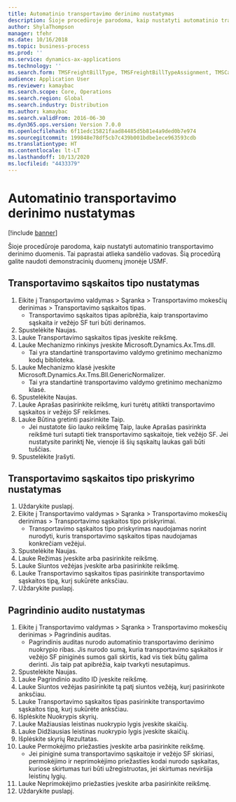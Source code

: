 ```yaml
---
title: Automatinio transportavimo derinimo nustatymas
description: Šioje procedūroje parodoma, kaip nustatyti automatinio transportavimo derinimo duomenis.
author: ShylaThompson
manager: tfehr
ms.date: 10/16/2018
ms.topic: business-process
ms.prod: ''
ms.service: dynamics-ax-applications
ms.technology: ''
ms.search.form: TMSFreightBillType, TMSFreightBillTypeAssignment, TMSCarrierCodeLookup, DefaultDashboard, TMSAuditMaster
audience: Application User
ms.reviewer: kamaybac
ms.search.scope: Core, Operations
ms.search.region: Global
ms.search.industry: Distribution
ms.author: kamaybac
ms.search.validFrom: 2016-06-30
ms.dyn365.ops.version: Version 7.0.0
ms.openlocfilehash: 6f11edc15821faad84485d5b81e4a9ded0b7e974
ms.sourcegitcommit: 199848e78df5cb7c439b001bdbe1ece963593cdb
ms.translationtype: HT
ms.contentlocale: lt-LT
ms.lasthandoff: 10/13/2020
ms.locfileid: "4433379"
---
```

# <a name="set-up-automatic-freight-reconciliation"></a>Automatinio transportavimo derinimo nustatymas

[!include [banner](../../includes/banner.md)]

Šioje procedūroje parodoma, kaip nustatyti automatinio transportavimo derinimo duomenis. Tai paprastai atlieka sandėlio vadovas. Šią procedūrą galite naudoti demonstracinių duomenų įmonėje USMF.


## <a name="set-up-the-freight-bill-type"></a>Transportavimo sąskaitos tipo nustatymas
1. Eikite į Transportavimo valdymas > Sąranka > Transportavimo mokesčių derinimas > Transportavimo sąskaitos tipas.
    * Transportavimo sąskaitos tipas apibrėžia, kaip transportavimo sąskaita ir vežėjo SF turi būti derinamos.  
2. Spustelėkite Naujas.
3. Lauke Transportavimo sąskaitos tipas įveskite reikšmę.
4. Lauke Mechanizmo rinkinys įveskite Microsoft.Dynamics.Ax.Tms.dll.
    * Tai yra standartinė transportavimo valdymo gretinimo mechanizmo kodų biblioteka.  
5. Lauke Mechanizmo klasė įveskite Microsoft.Dynamics.Ax.Tms.Bll.GenericNormalizer.
    * Tai yra standartinė transportavimo valdymo gretinimo mechanizmo klasė.  
6. Spustelėkite Naujas.
7. Lauke Aprašas pasirinkite reikšmę, kuri turėtų atitikti transportavimo sąskaitos ir vežėjo SF reikšmes.  
8. Lauke Būtina gretinti pasirinkite Taip.
    * Jei nustatote šio lauko reikšmę Taip, lauke Aprašas pasirinkta reikšmė turi sutapti tiek transportavimo sąskaitoje, tiek vežėjo SF. Jei nustatysite parinktį Ne, vienoje iš šių sąskaitų laukas gali būti tuščias.  
9. Spustelėkite Įrašyti.

## <a name="set-up-the-freight-bill-type-assignment"></a>Transportavimo sąskaitos tipo priskyrimo nustatymas
1. Uždarykite puslapį.
2. Eikite į Transportavimo valdymas > Sąranka > Transportavimo mokesčių derinimas > Transportavimo sąskaitos tipo priskyrimai.
    * Transportavimo sąskaitos tipo priskyrimas naudojamas norint nurodyti, kuris transportavimo sąskaitos tipas naudojamas konkrečiam vežėjui.   
3. Spustelėkite Naujas.
4. Lauke Režimas įveskite arba pasirinkite reikšmę.
5. Lauke Siuntos vežėjas įveskite arba pasirinkite reikšmę.
6. Lauke Transportavimo sąskaitos tipas pasirinkite transportavimo sąskaitos tipą, kurį sukūrėte anksčiau.
7. Uždarykite puslapį.

## <a name="set-up-the-audit-master"></a>Pagrindinio audito nustatymas
1. Eikite į Transportavimo valdymas > Sąranka > Transportavimo mokesčių derinimas > Pagrindinis auditas.
    * Pagrindinis auditas nurodo automatinio transportavimo derinimo nuokrypio ribas. Jis nurodo sumą, kuria transportavimo sąskaitos ir vežėjo SF piniginės sumos gali skirtis, kad vis tiek būtų galima derinti. Jis taip pat apibrėžia, kaip tvarkyti nesutapimus.  
2. Spustelėkite Naujas.
3. Lauke Pagrindinio audito ID įveskite reikšmę.
4. Lauke Siuntos vežėjas pasirinkite tą patį siuntos vežėją, kurį pasirinkote anksčiau.
5. Lauke Transportavimo sąskaitos tipas pasirinkite transportavimo sąskaitos tipą, kurį sukūrėte anksčiau.
6. Išplėskite Nuokrypis skyrių.
7. Lauke Mažiausias leistinas nuokrypio lygis įveskite skaičių.
8. Lauke Didžiausias leistinas nuokrypio lygis įveskite skaičių.
9. Išplėskite skyrių Rezultatas.
10. Lauke Permokėjimo priežasties įveskite arba pasirinkite reikšmę.
    * Jei piniginė suma transportavimo sąskaitoje ir vežėjo SF skiriasi, permokėjimo ir neprimokėjimo priežasties kodai nurodo sąskaitas, kuriose skirtumas turi būti užregistruotas, jei skirtumas neviršija leistinų lygių.  
11. Lauke Neprimokėjimo priežasties įveskite arba pasirinkite reikšmę.
12. Uždarykite puslapį.

